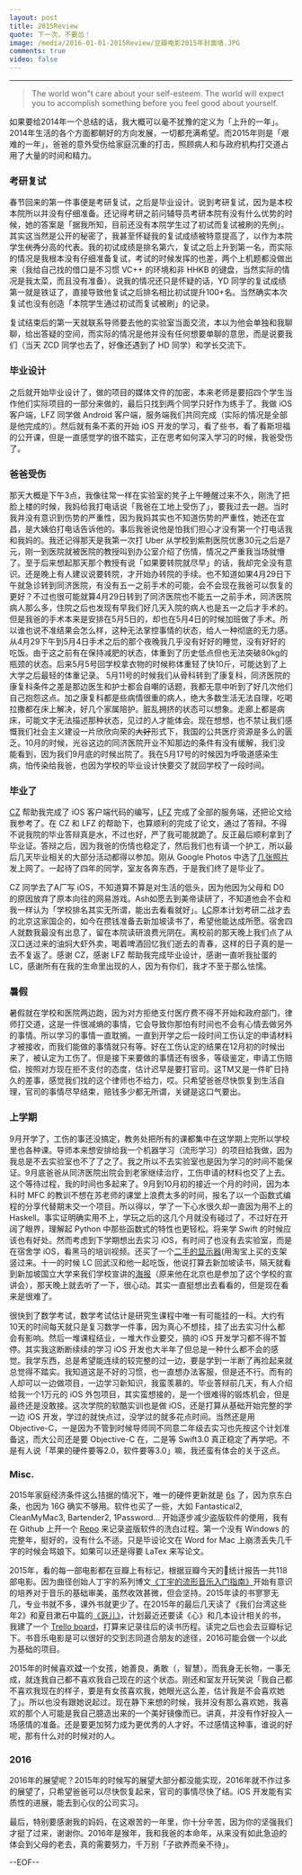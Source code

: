 ```yaml
---
layout: post
title: 2015Review
quote: 下一次，不要怂！
image: /media/2016-01-01-2015Review/豆瓣电影2015年封面墙.JPG
comments: true
video: false
---
```


***********

> The world won"t care about your self-esteem. The world will expect you to accomplish something before you feel good about yourself.

如果要给2014年一个总结的话，我大概可以毫不犹豫的定义为「上升的一年」。2014年生活的各个方面都朝好的方向发展，一切都充满希望。而2015年则是「艰难的一年」，爸爸的意外受伤给家庭沉重的打击，照顾病人和与政府机构打交道占用了大量的时间和精力。

### 考研复试

春节回来的第一件事便是考研复试，之后是毕业设计。说到考研复试，因为是本校本院所以并没有仔细准备。还记得考研之前问辅导员考研本院有没有什么优势的时候，她的答案是「据我所知，目前还没有本院学生过了初试而复试被刷的先例」。其实这当然是公开的秘密了，我甚至怀疑我的复试成绩被特意提高了，以作为本院学生<del>优秀</del>分高的代表。我的初试成绩是排名第六，复试之后上升到第一名，而实际的情况是我根本没有仔细准备复试，考试的时候发挥的也差，两个上机题都没做出来（我给自己找的借口是不习惯 VC++ 的环境和非 HHKB 的键盘，当然实际的情况是我太菜，而且没有准备）。说我的情况还只是怀疑的话，YD 同学的复试成绩第一就是铁证了，直接导致他复试之后排名相比初试提升100+名。当然确实本次复试也没有创造「本院学生通过初试而复试被刷」的记录。

复试结束后的第一天就联系导师要去他的实验室当面交流，本以为他会单独和我聊聊，给出答疑的空间，而实际的情况是他并没有任何想要单聊的意思，而是说要我们（当天 ZCD 同学也去了，好像还遇到了 HD 同学）和学长交流下。

### 毕业设计

之后就开始毕业设计了，做的项目的媒体文件的加密，本来老师是要招四个学生当作他们实际项目的一部分来做的，最后只找到两个同学只好作为练手了。我做 iOS 客户端，LFZ 同学做 Android 客户端，服务端我们共同完成（实际的情况是全部是他完成的）。然后就有条不紊的开始 iOS 开发的学习，看了些书，看了看斯坦福的公开课，但是一直感觉学的很不踏实，正在思考如何深入学习的时候，我爸受伤了。

### 爸爸受伤

那天大概是下午3点，我像往常一样在实验室的凳子上午睡醒过来不久，刚洗了把脸上楼的时候，我妈给我打电话说「我爸在工地上受伤了」，要我过去一趟。当时我并没有意识到伤势的严重性，因为我妈其实也不知道伤势的严重性，她还在宜昌，是大姨伯打电话告诉他的。事后我爸说他是怕我们担心才没有第一个打电话我和我妈的。我还记得那天是我第一次打 Uber 从学校到紫荆医院优惠30元之后是7元，刚一到医院就被医院的教授叫到办公室介绍了伤情，情况之严重我当场就懵了。至于后来想起那天那个教授有说「如果要转院就尽早」的话，我却完全没有意识。还是晚上有人建议说要转院，才开始办转院的手续。也不知道如果4月29日下午就急诊转到同济医院，有没有五一之前手术的可能，会不会现在我爸可以恢复的更好？不过也很可能就算4月29日转到了同济医院也不能五一之前手术，同济医院病人那么多，住院之后也发现有早我们好几天入院的病人也是五一之后才手术的。但是我爸的手术本来是安排在5月5日的，却也在5月4日的时候加班做了手术。所以谁也说不准结果会怎么样，这种无法掌控事情的状态，给人一种彻底的无力感。从4月29下午到5月4日手术之后的那个夜晚我几乎没有好好的睡觉，没有好好的吃饭。由于这之前有在保持减肥的状态，体重到了历史低点但也无法突破80kg的瓶颈的状态。后来5月5号回学校拿衣物的时候称体重轻了快10斤，可能达到了上大学之后最轻的体重记录。 5月11号的时候我们从骨科转到了康复科，同济医院的康复科条件之差是那边医生和护士都会自嘲的话题，我都无意中听到了好几次他们自己抱怨这点。加之康复科都是些病情很重的病人，绝大多数生活无法自理，吃喝拉撒都在床上解决，好几个家属陪护。脏乱拥挤的状态可以想象。走廊上都是病床，可能文字无法描述那种状态，见过的人才能体会。现在想想，也不禁让我们感慨我们社会主义建设一片欣欣向荣的<del>大好</del>形式下，我国的公共医疗资源是多么的匮乏。10月的时候，光谷这边的同济医院开业不知那边的条件有没有缓解，我们没能看到，因为我们9月底的时候出院了。我在5月17号的时候因为呼吸道感染生病，怕传染给我爸，也因为学校的毕业设计快要交了就回学校了一段时间。

### 毕业了

[CZ](http://www.cnblogs.com/wisejoker/) 帮助我完成了 iOS 客户端代码的编写，[LFZ](http://www.cnblogs.com/wisejoker/) 完成了全部的服务端，还把论文给我参考了。在 CZ 和 LFZ 的帮助下，也算顺利的完成了论文，通过了答辩。不得不说我院的毕业答辩真是水，不过也好，严了我可能就跪了。反正最后顺利拿到了毕业证。答辩之后，因为我爸的伤情也稳定了，然后我们也有请一个护工，所以最后几天毕业相关的大部分活动都得以参加。刚从 Google Photos 中选了[几张照片](http://photo.yxjxx.com/post/ffbb5_9788e41)发上网了。一起待了四年的同学，室友各奔东西，于是我们终了是毕业了。

CZ 同学去了A厂写 iOS，不知道算不算是对生活的低头，因为他因为父母和 D0 的原因放弃了原本向往的网易游戏。Ash如愿去到美帝读研了，不知道他会不会和我一样认为「学校排名其实无所谓，能出去看看就好」。[LC](https://twitter.com/king_19207135)原本计划考研二战才去的北京这家国企的，如今在攒钱准备去新加坡读书了，希望他能达成所愿。宿舍四人就数我最没有出息了，留在本院读研浪费光阴在。离校前的那天晚上我们点了从汉口送过来的油焖大虾外卖，喝着啤酒回忆我们逝去的青春，这样的日子真的是一去不复返了。感谢 CZ，感谢 LFZ 帮助我完成毕业设计，感谢一直听我扯蛋的 LC，感谢所有在我的生命里出现的人，因为有你们，我才不至于那么怯懦。

### 暑假

暑假就在学校和医院两边跑，因为对方拒绝支付医疗费不得不开始和政府部门，律师打交道，这是一件很减熵的事情，它会导致你那怕有时间也不会有心情去做另外的事情。所以学习的事情一直耽搁。一直到开学之后一段时间工伤认定的申请材料才被接收，而我们能做的事情就只有等。好在工伤认定的结果在12月初的时候出来了，被认定为工伤了。但是接下来要做的事情还有很多，等级鉴定，申请工伤赔偿，按照对方现在拒不支付的态度，估计迟早是要打官司。这TM又是一件旷日持久的差事，感觉我们找的这个律师也不给力，哎。只希望爸爸尽快恢复到生活自理，官司的事情尽早结束，赔钱多少都无所谓，关键是这口气要出。

### 上学期

9月开学了，工伤的事还没搞定，教务处把所有的课都集中在这学期上完所以学校里也各种课。导师本来想安排给我一个机器学习（流形学习）的项目给我做，因为我总是不去实验室也不了了之了。我之所以不去实验室也是因为学习的时间不能保证。9月底爸爸从同济医院出院会到老家继续治疗，工伤申请的材料也交了上去。这个等待过程，我的时间也多起来了。9月到10月初的接近一个月的时间，因为本科时 MFC 的教训不想在苏老师的课堂上浪费太多的时间，报名了以一个函数式编程的分享代替期末交一个项目。所以得以，学了一下心水很久却一直因为用不上的 Haskell。事实证明确实用不上，学玩之后的这几个月就没有碰过了，不过好在开阔了眼界，理解起 Python 中那些函数式的特性也更轻松。将来学 Swift 的时候应该也有好处。然而考虑到下学期想出去实习 iOS，有时间了也没有去实验室，而是在宿舍学 iOS，看黑马的培训视频。还买了一个[二手的显示器](https://www.instagram.com/p/9IRrq5lS9V/?taken-by=yxjxx)(用淘宝上买的支架竖过来。十一的时候 LC 回武汉和他一起吃饭，他说打算去新加坡读书，隔天就看到新加坡国立大学来我们学校宣讲的[海报](https://www.instagram.com/p/9GQtxgFS22/?taken-by=yxjxx)（原来他在北京也是参加了这个学校的宣讲会），那天晚上就去听了一下，很心动。其实一直挺想出去看看的，但是现在看来是很难了。

很快到了数学考试，数学考试估计是研究生课程中唯一有可能挂的一科。大约有10天的时间每天就只是复习数学一件事，因为真心不想挂，挂了出去实习什么都会有影响。然后一堆课程结业，一堆大作业要交，搞的 iOS 开发学习都不得不暂停。其实我这断断续续的学习 iOS 开发也大半年了但总是一种什么都不会的感觉。我学东西，总是希望能连续的较完整的过一边，要是学到一半断了再捡起来就总觉得不踏实。我知道这是不好的习惯，也一直想办法客服，但是还不行。而有的人却可以一边做项目，一边学习新知识，我蛮羡慕的。毕业答辩前几天，有人介绍给我一个1万元的 iOS 外包项目，其实蛮想接的，是一个很难得的锻炼机会，但是最终还是没敢接。这次学院的软酷实训也是做 iOS，还是打算从基础开始完整的学一边 iOS 开发，学过的就快点过，没学过的就多花点时间。当然还是用 Objective-C，一是因为不管到时候导师同不同意二年级去实习也先按这个计划准备这，而大公司还是要 Objective-C 在，二是等 Swift3.0 真正稳定了再学吧。不是有人说「苹果的硬件要等2.0，软件要等3.0」嘛，我还蛮有体会的关于这点。

### Misc.

2015年家庭经济条件这么拮据的情况下，唯一的硬件更新就是 [6s](https://www.instagram.com/p/9-jr-ulSy-/?taken-by=yxjxx) 了，因为京东白条，也因为 16G 确实不够用。软件也买了一些，大如 Fantastical2, CleanMyMac3, Bartender2, 1Password… 开始逐步减少盗版软件的使用，我有在 Github 上开一个 [Repo](https://github.com/yxjxx/PiratedSoftwareWashing) 来记录盗版软件的洗白过程。第一个没有 Windows 的完整年，挺好的，没有什么不适。只是毕设论文在 Word for Mac 上崩溃丢失几千字的时候会骂娘下。如果可以还是得要 LaTex 来写论文。

2015年，看的每一部电影都在豆瓣上有标记，根据豆瓣今天的统计报告一共118部电影。因为曲径创始人丁宇的系列博文[《丁宇的流形音乐入门指南》](http://dingyu.me/post/130606411256/felix-music-bible-1)开始有意识的培养对于音乐的基础审美，虽然收效甚微，但会坚持。2015年读的书寥寥无几，专业书就不多，课外书就更少了。在2015年的最后几天读了《我们台湾这些年2》和夏目漱石中篇的[《哥儿》](https://www.instagram.com/p/_9ZNyOFSxI/?taken-by=yxjxx)，计划最近还要读《心》和几本设计相关的书，我建了一个 [Trello board](https://trello.com/b/ZabLuUm3/read)，打算来记录往后的读书历程。读完之后也会去豆瓣标记下。书音乐电影是可以很好的交到志同道合朋友的途径，2016可能会做一个以此为基础的项目。

2015年的时候喜欢**过**一个女孩，她善良，勇敢（，智慧）。而我身无长物，一事无成，就连我自己都不喜欢我自己现在的这个状态。刚还和室友开玩笑说「我自己都不喜欢我现在的样子，要是有女孩喜欢我，她眼光这么差，估计我是不会喜欢她了」。所以也没有跟她说起过。现在静下来想的时候，我并没有那么喜欢她，我喜欢的那个人可能是我自己臆造出来的一个美好镜像而已。讲真，并没有作好投入一场感情的准备。还是要更加努力成为更优秀的人才好。不过感情这种事，谁说的好呢，那有什么对的时候对的人。

### 2016

2016年的展望呢？2015年的时候写的展望大部分都没能实现，2016年就不作过多的展望了，只希望爸爸可以尽快恢复起来，官司的事情尽快了结。iOS 开发能有实质性的进展，能去到心仪的公司实习。

最后，特别要感谢我的妈妈，在这艰苦的一年里，你十分辛苦，因为你的坚强我们才挺了过来，谢谢你。2016年是猴年，我和我爸的本命年，从来没有如此急迫的体会到父母的老去，真的需要努力，千万别「子欲养而亲不待」。

--EOF--
